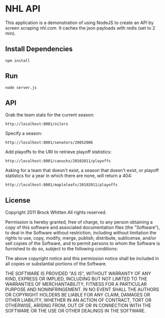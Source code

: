# NHL API

This application is a demonstration of using NodeJS to
create an API by screen scraping nhl.com. It caches the
json payloads with redis (set to 2 min).

## Install Dependencies

    npm install

## Run

    node server.js

## API

Grab the team stats for the current season:

    http://localhost:8001/oilers

Specify a season:

    http://localhost:8001/senators/20052006

Add playoffs to the URI to retrieve playoff statistics:

	http://localhost:8001/canucks/20102011/playoffs

Asking for a team that doesn't exist, a season that doesn't exist,
or playoff statistics for a year in which there are none, will
return a 404:

	http://localhost:8001/mapleleafs/20102011/playoffs

## License

Copyright 2011 Brock Whitten
All rights reserved.

Permission is hereby granted, free of charge, to any person
obtaining a copy of this software and associated documentation
files (the "Software"), to deal in the Software without
restriction, including without limitation the rights to use,
copy, modify, merge, publish, distribute, sublicense, and/or sell
copies of the Software, and to permit persons to whom the
Software is furnished to do so, subject to the following
conditions:

The above copyright notice and this permission notice shall be
included in all copies or substantial portions of the Software.

THE SOFTWARE IS PROVIDED "AS IS", WITHOUT WARRANTY OF ANY KIND,
EXPRESS OR IMPLIED, INCLUDING BUT NOT LIMITED TO THE WARRANTIES
OF MERCHANTABILITY, FITNESS FOR A PARTICULAR PURPOSE AND
NONINFRINGEMENT. IN NO EVENT SHALL THE AUTHORS OR COPYRIGHT
HOLDERS BE LIABLE FOR ANY CLAIM, DAMAGES OR OTHER LIABILITY,
WHETHER IN AN ACTION OF CONTRACT, TORT OR OTHERWISE, ARISING
FROM, OUT OF OR IN CONNECTION WITH THE SOFTWARE OR THE USE OR
OTHER DEALINGS IN THE SOFTWARE.

